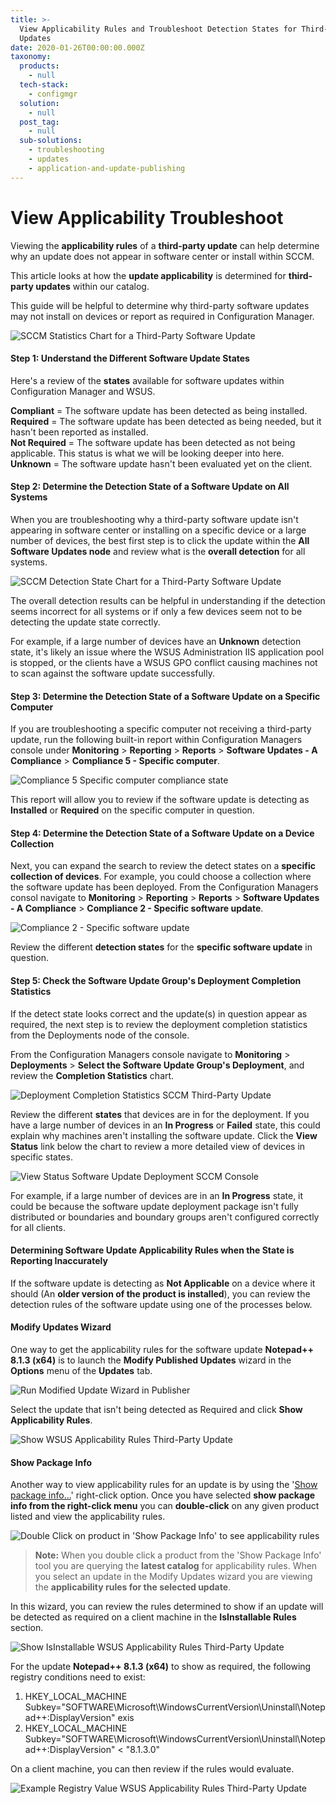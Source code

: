 ```yaml
---
title: >-
  View Applicability Rules and Troubleshoot Detection States for Third-Party
  Updates
date: 2020-01-26T00:00:00.000Z
taxonomy:
  products:
    - null
  tech-stack:
    - configmgr
  solution:
    - null
  post_tag:
    - null
  sub-solutions:
    - troubleshooting
    - updates
    - application-and-update-publishing
---
```


# View Applicability Troubleshoot

Viewing the **applicability rules** of a **third-party update** can help determine why an update does not appear in software center or install within SCCM.

This article looks at how the **update applicability** is determined for **third-party updates** within our catalog.

This guide will be helpful to determine why third-party software updates may not install on devices or report as required in Configuration Manager.

![SCCM Statistics Chart for a Third-Party Software Update](../../_images/Third-Party-Software-Updates-SCCM-Detection-States.png)

#### Step 1: Understand the Different Software Update States

Here's a review of the **states** available for software updates within Configuration Manager and WSUS.

**Compliant** = The software update has been detected as being installed.\
**Required** = The software update has been detected as being needed, but it hasn't been reported as installed.\
**Not Required** = The software update has been detected as not being applicable. This status is what we will be looking deeper into here.\
**Unknown** = The software update hasn't been evaluated yet on the client.

#### Step 2: Determine the Detection State of a Software Update on All Systems

When you are troubleshooting why a third-party software update isn't appearing in software center or installing on a specific device or a large number of devices, the best first step is to click the update within the **All Software Updates node** and review what is the **overall detection** for all systems.

![SCCM Detection State Chart for a Third-Party Software Update](../../_images/All-Device-Third-Party-Update-Detection-State.png)

The overall detection results can be helpful in understanding if the detection seems incorrect for all systems or if only a few devices seem not to be detecting the update state correctly.

For example, if a large number of devices have an **Unknown** detection state, it's likely an issue where the WSUS Administration IIS application pool is stopped, or the clients have a WSUS GPO conflict causing machines not to scan against the software update successfully.

#### Step 3: Determine the Detection State of a Software Update on a Specific Computer

If you are troubleshooting a specific computer not receiving a third-party update, run the following built-in report within Configuration Managers console under **Monitoring** > **Reporting** > **Reports** > **Software Updates - A Compliance** > **Compliance 5 - Specific computer**.

![Compliance 5 Specific computer compliance state](../../_images/Compliance-5-Specific-computer.png)

This report will allow you to review if the software update is detecting as **Installed** or **Required** on the specific computer in question.

#### Step 4: Determine the Detection State of a Software Update on a Device Collection

Next, you can expand the search to review the detect states on a **specific collection of devices**. For example, you could choose a collection where the software update has been deployed. From the Configuration Managers consol navigate to **Monitoring** > **Reporting** > **Reports** > **Software Updates - A Compliance** > **Compliance 2 - Specific software update**.

![Compliance 2 - Specific software update](../../_images/Compliance-2-Specific-software-update.png)

Review the different **detection states** for the **specific software update** in question.

#### Step 5: Check the Software Update Group's Deployment Completion Statistics

If the detect state looks correct and the update(s) in question appear as required,  the next step is to review the deployment completion statistics from the Deployments node of the console.

From the Configuration Managers console navigate to **Monitoring** > **Deployments** > **Select the Software Update Group's Deployment**, and review the **Completion Statistics** chart.

![Deployment Completion Statistics SCCM Third-Party Update](../../_images/Deployment-Complention-Statistics-SCCM-Updates.png)

Review the different **states** that devices are in for the deployment. If you have a large number of devices in an **In Progress** or **Failed** state, this could explain why machines aren't installing the software update. Click the **View Status** link below the chart to review a more detailed view of devices in specific states.

![View Status Software Update Deployment SCCM Console](../../_images/View-Status-Software-Update-Deployment-SCCM.png)

For example, if a large number of devices are in an **In Progress** state, it could be because the software update deployment package isn't fully distributed or boundaries and boundary groups aren't configured correctly for all clients.

#### Determining Software Update Applicability Rules when the State is Reporting Inaccurately

If the software update is detecting as **Not Applicable** on a device where it should (An **older version of the product is installed**), you can review the detection rules of the software update using one of the processes below.

#### Modify Updates Wizard

One way to get the applicability rules for the software update **Notepad++ 8.1.3 (x64)** is to launch the **Modify Published Updates** wizard in the **Options** menu of the **Updates** tab.

![Run Modified Update Wizard in Publisher](../../_images/Modify-Published-Updates-Wizard2.png)

Select the update that isn't being detected as Required and click **Show Applicability Rules**.

![Show WSUS Applicability Rules Third-Party Update](../../_images/Show-Applicability-Rules-Tab2.png)

#### Show Package Info

Another way to view applicability rules for an update is by using the '[Show package info...](https://patchmypc.com/custom-options-available-for-third-party-updates-and-applications#PackageInfo)' right-click option. Once you have selected **show package info from the right-click menu** you can **double-click** on any given product listed and view the applicability rules.

![Double Click on product in 'Show Package Info' to see applicability rules](../../_images/Show-Applicability.gif)

> **Note:** When you double click a product from the 'Show Package Info' tool you are querying the **latest catalog** for applicability rules. When you select an update in the Modify Updates wizard you are viewing the **applicability rules for the selected update**.&#x20;

In this wizard, you can review the rules determined to show if an update will be detected as required on a client machine in the **IsInstallable Rules** section.

![Show IsInstallable WSUS Applicability Rules Third-Party Update](../../_images/NotepadIsInstallableRules.png)

For the update **Notepad++ 8.1.3 (x64)** to show as required, the following registry conditions need to exist:

1. HKEY\_LOCAL\_MACHINE Subkey="SOFTWARE\Microsoft\WindowsCurrentVersion\Uninstall\Notepad++:DisplayVersion" exis
2. HKEY\_LOCAL\_MACHINE Subkey="SOFTWARE\Microsoft\WindowsCurrentVersion\Uninstall\Notepad++:DisplayVersion" < "8.1.3.0"

On a client machine, you can then review if the rules would evaluate.

![Example Registry Value WSUS Applicability Rules Third-Party Update](../../_images/Notepad-Registry-Value2.png)
